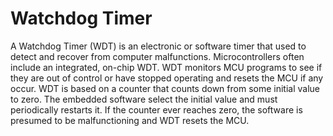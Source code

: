 # Watchdog Timer

A Watchdog Timer (WDT) is an electronic or software timer that used to detect and recover from computer malfunctions.
Microcontrollers often include an integrated, on-chip WDT.
WDT monitors MCU programs to see if they are out of control or have stopped operating and resets the MCU if any occur.
WDT is based on a counter that counts down from some initial value to zero.
The embedded software select the initial value and must periodically restarts it. If the counter ever reaches zero, the software is presumed to be malfunctioning and WDT resets the MCU.
